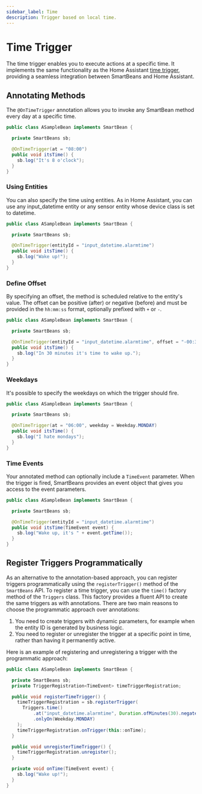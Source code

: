 ```yaml
---
sidebar_label: Time
description: Trigger based on local time.
---
```


# Time Trigger

The time trigger enables you to execute actions at a specific time. It implements the same functionality 
as the Home Assistant [time trigger](https://www.home-assistant.io/docs/automation/trigger/#time-trigger),
providing a seamless integration between SmartBeans and Home Assistant.

## Annotating Methods

The `@OnTimeTrigger` annotation allows you to invoke any SmartBean method every day at a specific time.

````java
public class ASampleBean implements SmartBean {

  private SmartBeans sb;

  @OnTimeTrigger(at = "08:00")
  public void itsTime() {
    sb.log("It's 8 o'clock");
  }
}
````

### Using Entities

You can also specify the time using entities. As in Home Assistant, you can use any input_datetime entity or any sensor
entity whose device class is set to datetime.

````java
public class ASampleBean implements SmartBean {

  private SmartBeans sb;

  @OnTimeTrigger(entityId = "input_datetime.alarmtime")
  public void itsTime() {
    sb.log("Wake up!");
  }
}
````

### Define Offset

By specifying an offset, the method is scheduled relative to the entity's value. The offset can be positive (after) or
negative (before) and must be provided in the `hh:mm:ss` format, optionally prefixed with `+` or `-`.

````java
public class ASampleBean implements SmartBean {

  private SmartBeans sb;

  @OnTimeTrigger(entityId = "input_datetime.alarmtime", offset = "-00:30:00")
  public void itsTime() {
    sb.log("In 30 minutes it's time to wake up.");
  }
}
````

### Weekdays

It's possible to specify the weekdays on which the trigger should fire.

````java
public class ASampleBean implements SmartBean {

  private SmartBeans sb;

  @OnTimeTrigger(at = "06:00", weekday = Weekday.MONDAY)
  public void itsTime() {
    sb.log("I hate mondays");
  }
}
````

### Time Events

Your annotated method can optionally include a `TimeEvent` parameter. When the trigger is fired, SmartBeans provides an
event object that gives you access to the event parameters.

````java
public class ASampleBean implements SmartBean {

  private SmartBeans sb;

  @OnTimeTrigger(entityId = "input_datetime.alarmtime")
  public void itsTime(TimeEvent event) {
    sb.log("Wake up, it's " + event.getTime());
  }
}
````

## Register Triggers Programmatically

As an alternative to the annotation-based approach, you can register triggers programmatically using the 
`registerTrigger()` method of the `SmartBeans` API. To register a time trigger, you can use the `time()` 
factory method of the `Triggers` class. This factory provides a fluent API to create the same triggers as with 
annotations. There are two main reasons to choose the programmatic approach over annotations:
1. You need to create triggers with dynamic parameters, for example when the entity ID is generated by business logic.
2. You need to register or unregister the trigger at a specific point in time, rather than having it permanently active.

Here is an example of registering and unregistering a trigger with the programmatic approach:

````java
public class ASampleBean implements SmartBean {

  private SmartBeans sb;
  private TriggerRegistration<TimeEvent> timeTriggerRegistration;

  public void registerTimeTrigger() {
    timeTriggerRegistration = sb.registerTrigger(
      Triggers.time()
          .at("input_datetime.alarmtime", Duration.ofMinutes(30).negated())
          .onlyOn(Weekday.MONDAY)
    );
    timeTriggerRegistration.onTrigger(this::onTime);
  }

  public void unregisterTimeTrigger() {
    timeTriggerRegistration.unregister();
  }

  private void onTime(TimeEvent event) {
    sb.log("Wake up!");
  }
}
````
